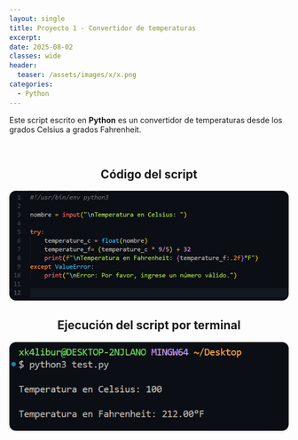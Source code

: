 ```yaml
---
layout: single
title: Proyecto 1 - Convertidor de temperaturas
excerpt: 
date: 2025-08-02
classes: wide
header:
  teaser: /assets/images/x/x.png
categories:
  - Python
---
```


Este script escrito en **Python** es un convertidor de temperaturas desde los grados Celsius a grados Fahrenheit.

<br>

<h2 align="center"><strong>Código del script</strong></h2>

<p align="center">
  <img src="/assets/images/python/10.png" style="border-radius: 12px;">
</p>

<h2 align="center"><strong>Ejecución del script por terminal</strong></h2>

<p align="center">
  <img src="/assets/images/python/11.png" style="border-radius: 12px;">
</p>
